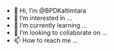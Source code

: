 - 👋 Hi, I’m @BPDKaltimtara
- 👀 I’m interested in ...
- 🌱 I’m currently learning ...
- 💞️ I’m looking to collaborate on ...
- 📫 How to reach me ...

<!---
BPDKaltimtara/BPDKaltimtara is a ✨ special ✨ repository because its `README.md` (this file) appears on your GitHub profile.
You can click the Preview link to take a look at your changes.
--->
